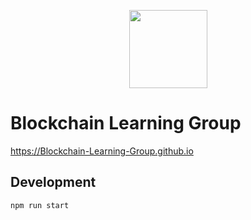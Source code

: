 <p align="center">
  <img
    src="https://static.wixstatic.com/media/bf6dc6_9c78b47608854523bb3d3b75a640cea1~mv2.jpg/v1/fill/w_204,h_85,al_c,q_80,usm_0.66_1.00_0.01/bf6dc6_9c78b47608854523bb3d3b75a640cea1~mv2.webp"
    width="125px;"/>
</p>

# Blockchain Learning Group
https://Blockchain-Learning-Group.github.io

## Development
```
npm run start
```
